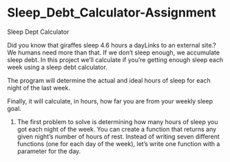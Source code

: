 # Sleep_Debt_Calculator-Assignment
Sleep Dept Calculator

Did you know that giraffes sleep 4.6 hours a dayLinks to an external site.? We humans need more than that. If we don’t sleep enough, we accumulate sleep debt. In this project we’ll calculate if you’re getting enough sleep each week using a sleep debt calculator.

The program will determine the actual and ideal hours of sleep for each night of the last week.

Finally, it will calculate, in hours, how far you are from your weekly sleep goal.

1. The first problem to solve is determining how many hours of sleep you got each night of the week.
You can create a function that returns any given night’s number of hours of rest. Instead of writing seven different functions (one for each day of the week), let’s write one function with a parameter for the day.

